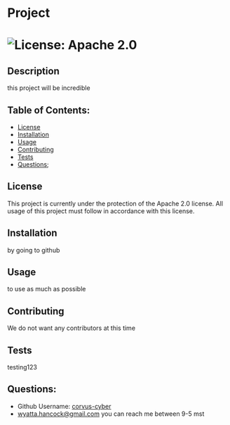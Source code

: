 # Project
#  ![License: Apache 2.0](https://img.shields.io/badge/License-Apache%202.0-informational?style=for-the-badge&logo=appveyor.svg)

## Description
this project will be incredible

## Table of Contents:
* [License](#license)
* [Installation](#installation)
* [Usage](#usage)
* [Contributing](#contributing)
* [Tests](#tests)
* [Questions](#questions);

## License
This project is currently under the protection of the Apache 2.0 license. 
All usage of this project must follow in accordance with this license.

## Installation
by going to github

## Usage
to use as much as possible

## Contributing
We do not want any contributors at this time

## Tests
testing123

## Questions:
* Github Username: [corvus-cyber](https://github.com/corvus-cyber)
* wyatta.hancock@gmail.com
you can reach me between 9-5 mst 

